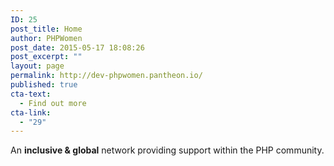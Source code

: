 ```yaml
---
ID: 25
post_title: Home
author: PHPWomen
post_date: 2015-05-17 18:08:26
post_excerpt: ""
layout: page
permalink: http://dev-phpwomen.pantheon.io/
published: true
cta-text:
  - Find out more
cta-link:
  - "29"
---
```

An <strong>inclusive &amp; global</strong> network providing support within the PHP community.
